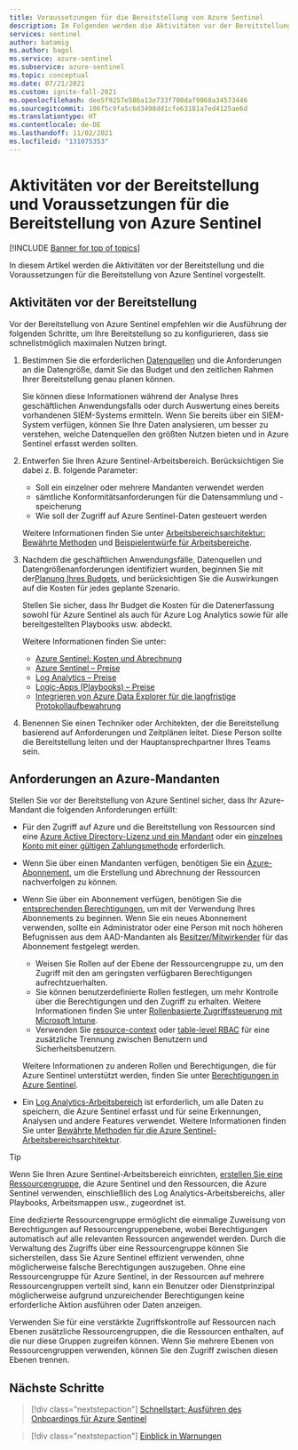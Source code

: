 ```yaml
---
title: Voraussetzungen für die Bereitstellung von Azure Sentinel
description: Im Folgenden werden die Aktivitäten vor der Bereitstellung und die Voraussetzungen für die Bereitstellung von Azure Sentinel beschrieben.
services: sentinel
author: batamig
ms.author: bagol
ms.service: azure-sentinel
ms.subservice: azure-sentinel
ms.topic: conceptual
ms.date: 07/21/2021
ms.custom: ignite-fall-2021
ms.openlocfilehash: dee5f9257e586a13e733f700daf9068a34573446
ms.sourcegitcommit: 106f5c9fa5c6d3498dd1cfe63181a7ed4125ae6d
ms.translationtype: HT
ms.contentlocale: de-DE
ms.lasthandoff: 11/02/2021
ms.locfileid: "131075353"
---
```

# <a name="pre-deployment-activities-and-prerequisites-for-deploying-azure-sentinel"></a>Aktivitäten vor der Bereitstellung und Voraussetzungen für die Bereitstellung von Azure Sentinel

[!INCLUDE [Banner for top of topics](./includes/banner.md)]

In diesem Artikel werden die Aktivitäten vor der Bereitstellung und die Voraussetzungen für die Bereitstellung von Azure Sentinel vorgestellt.

## <a name="pre-deployment-activities"></a>Aktivitäten vor der Bereitstellung

Vor der Bereitstellung von Azure Sentinel empfehlen wir die Ausführung der folgenden Schritte, um Ihre Bereitstellung so zu konfigurieren, dass sie schnellstmöglich maximalen Nutzen bringt.

1. Bestimmen Sie die erforderlichen [Datenquellen](connect-data-sources.md) und die Anforderungen an die Datengröße, damit Sie das Budget und den zeitlichen Rahmen Ihrer Bereitstellung genau planen können.

    Sie können diese Informationen während der Analyse Ihres geschäftlichen Anwendungsfalls oder durch Auswertung eines bereits vorhandenen SIEM-Systems ermitteln. Wenn Sie bereits über ein SIEM-System verfügen, können Sie Ihre Daten analysieren, um besser zu verstehen, welche Datenquellen den größten Nutzen bieten und in Azure Sentinel erfasst werden sollten.

1. Entwerfen Sie Ihren Azure Sentinel-Arbeitsbereich. Berücksichtigen Sie dabei z. B. folgende Parameter:

    - Soll ein einzelner oder mehrere Mandanten verwendet werden
    - sämtliche Konformitätsanforderungen für die Datensammlung und -speicherung
    - Wie soll der Zugriff auf Azure Sentinel-Daten gesteuert werden

    Weitere Informationen finden Sie unter [Arbeitsbereichsarchitektur: Bewährte Methoden](best-practices-workspace-architecture.md) und [Beispielentwürfe für Arbeitsbereiche](sample-workspace-designs.md).

1. Nachdem die geschäftlichen Anwendungsfälle, Datenquellen und Datengrößenanforderungen identifiziert wurden, beginnen Sie mit der[Planung Ihres Budgets](azure-sentinel-billing.md), und berücksichtigen Sie die Auswirkungen auf die Kosten für jedes geplante Szenario.

    Stellen Sie sicher, dass Ihr Budget die Kosten für die Datenerfassung sowohl für Azure Sentinel als auch für Azure Log Analytics sowie für alle bereitgestellten Playbooks usw. abdeckt.

    Weitere Informationen finden Sie unter:

    - [Azure Sentinel: Kosten und Abrechnung](azure-sentinel-billing.md)
    - [Azure Sentinel – Preise](https://azure.microsoft.com/pricing/details/azure-sentinel/)
    - [Log Analytics – Preise](https://azure.microsoft.com/pricing/details/monitor/)
    - [Logic-Apps (Playbooks) – Preise](https://azure.microsoft.com/pricing/details/logic-apps/)
    - [Integrieren von Azure Data Explorer für die langfristige Protokollaufbewahrung](store-logs-in-azure-data-explorer.md)

1. Benennen Sie einen Techniker oder Architekten, der die Bereitstellung basierend auf Anforderungen und Zeitplänen leitet. Diese Person sollte die Bereitstellung leiten und der Hauptansprechpartner Ihres Teams sein.

## <a name="azure-tenant-requirements"></a>Anforderungen an Azure-Mandanten

Stellen Sie vor der Bereitstellung von Azure Sentinel sicher, dass Ihr Azure-Mandant die folgenden Anforderungen erfüllt:

- Für den Zugriff auf Azure und die Bereitstellung von Ressourcen sind eine [Azure Active Directory-Lizenz und ein Mandant](../active-directory/develop/quickstart-create-new-tenant.md) oder ein [einzelnes Konto mit einer gültigen Zahlungsmethode](https://azure.microsoft.com/free/) erforderlich.

- Wenn Sie über einen Mandanten verfügen, benötigen Sie ein [Azure-Abonnement](../cost-management-billing/manage/create-subscription.md), um die Erstellung und Abrechnung der Ressourcen nachverfolgen zu können.

- Wenn Sie über ein Abonnement verfügen, benötigen Sie die [entsprechenden Berechtigungen](../role-based-access-control/index.yml), um mit der Verwendung Ihres Abonnements zu beginnen. Wenn Sie ein neues Abonnement verwenden, sollte ein Administrator oder eine Person mit noch höheren Befugnissen aus dem AAD-Mandanten als [Besitzer/Mitwirkender](../role-based-access-control/rbac-and-directory-admin-roles.md) für das Abonnement festgelegt werden.

    - Weisen Sie Rollen auf der Ebene der Ressourcengruppe zu, um den Zugriff mit den am geringsten verfügbaren Berechtigungen aufrechtzuerhalten.
    - Sie können benutzerdefinierte Rollen festlegen, um mehr Kontrolle über die Berechtigungen und den Zugriff zu erhalten. Weitere Informationen finden Sie unter [Rollenbasierte Zugriffssteuerung mit Microsoft Intune](../role-based-access-control/custom-roles.md).
    - Verwenden Sie [resource-context](resource-context-rbac.md) oder [table-level RBAC](https://techcommunity.microsoft.com/t5/azure-sentinel/table-level-rbac-in-azure-sentinel/ba-p/965043) für eine zusätzliche Trennung zwischen Benutzern und Sicherheitsbenutzern.

    Weitere Informationen zu anderen Rollen und Berechtigungen, die für Azure Sentinel unterstützt werden, finden Sie unter [Berechtigungen in Azure Sentinel](roles.md).

- Ein [Log Analytics-Arbeitsbereich](../azure-monitor/logs/quick-create-workspace.md) ist erforderlich, um alle Daten zu speichern, die Azure Sentinel erfasst und für seine Erkennungen, Analysen und andere Features verwendet. Weitere Informationen finden Sie unter [Bewährte Methoden für die Azure Sentinel-Arbeitsbereichsarchitektur](best-practices-workspace-architecture.md).

> [!TIP]
> Wenn Sie Ihren Azure Sentinel-Arbeitsbereich einrichten, [erstellen Sie eine Ressourcengruppe](../azure-resource-manager/management/manage-resource-groups-portal.md), die Azure Sentinel und den Ressourcen, die Azure Sentinel verwenden, einschließlich des Log Analytics-Arbeitsbereichs, aller Playbooks, Arbeitsmappen usw., zugeordnet ist.
>
> Eine dedizierte Ressourcengruppe ermöglicht die einmalige Zuweisung von Berechtigungen auf Ressourcengruppenebene, wobei Berechtigungen automatisch auf alle relevanten Ressourcen angewendet werden. Durch die Verwaltung des Zugriffs über eine Ressourcengruppe können Sie sicherstellen, dass Sie Azure Sentinel effizient verwenden, ohne möglicherweise falsche Berechtigungen auszugeben. Ohne eine Ressourcengruppe für Azure Sentinel, in der Ressourcen auf mehrere Ressourcengruppen verteilt sind, kann ein Benutzer oder Dienstprinzipal möglicherweise aufgrund unzureichender Berechtigungen keine erforderliche Aktion ausführen oder Daten anzeigen.
>
> Verwenden Sie für eine verstärkte Zugriffskontrolle auf Ressourcen nach Ebenen zusätzliche Ressourcengruppen, die die Ressourcen enthalten, auf die nur diese Gruppen zugreifen können. Wenn Sie mehrere Ebenen von Ressourcengruppen verwenden, können Sie den Zugriff zwischen diesen Ebenen trennen.
>

## <a name="next-steps"></a>Nächste Schritte

> [!div class="nextstepaction"]
>[Schnellstart: Ausführen des Onboardings für Azure Sentinel](quickstart-onboard.md)

> [!div class="nextstepaction"]
>[Einblick in Warnungen](get-visibility.md)
